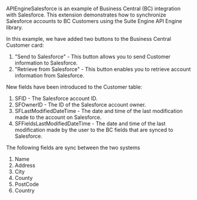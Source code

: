 APIEngineSalesforce is an example of Business Central (BC) integration with Salesforce. This extension demonstrates how to synchronize Salesforce accounts to BC Customers using the Suite Engine API Engine library.

In this example, we have added two buttons to the Business Central Customer card:
1. "Send to Salesforce" - This button allows you to send Customer information to Salesforce.
2. "Retrieve from Salesforce" - This button enables you to retrieve account information from Salesforce.


New fields have been introduced to the Customer table:
1. SFID - The Salesforce account ID.
2. SFOwnerID - The ID of the Salesforce account owner.
3. SFLastModifiedDateTime - The date and time of the last modification made to the account on Salesforce.
4. SFFieldsLastModifiedDateTime - The date and time of the last modification made by the user to the BC fields that are synced to Salesforce.

The following fields are sync between the two systems 
1. Name
2. Address
3. City
4. County
5. PostCode
6. Country
